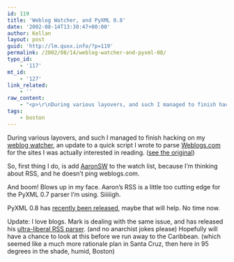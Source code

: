 ```yaml
---
id: 119
title: 'Weblog Watcher, and PyXML 0.8'
date: '2002-08-14T13:30:47+00:00'
author: Kellan
layout: post
guid: 'http://lm.quxx.info/?p=119'
permalink: /2002/08/14/weblog-watcher-and-pyxml-08/
typo_id:
    - '117'
mt_id:
    - '127'
link_related:
    - ''
raw_content:
    - "<p>\r\nDuring various layovers, and such I managed to finish hacking on my \r\n<a href=\\\"http://laughingmeme.org/archives/000034.html#000034\\\">\r\nweblog watcher</a>, an update to a quick script I wrote to parse <a href=\\\"http://www.weblogs.com\\\">Weblogs.com</a> for the sites I was actually interested in reading. (<a href=\\\"http://protest.net/~kellan/recent_weblogs.html\\\">see the original</a>)\r\n</p>\r\n<p>\r\nSo, first thing I do, is add <a href=\\\"http://www.aaronsw.com\\\">AaronSW</a> to the watch list, because I\\'m thinking about RSS, and he doesn\\'t ping weblogs.com.\r\n</p>\r\n<p>\r\nAnd boom!  Blows up in my face.  Aaron\\'s RSS is a little too cutting edge for the PyXML 0.7 parser I\\'m using. Siiiiigh.\r\n</p>\r\n<p>\r\nPyXML 0.8 has <a href=\\\"http://www.xmlhack.com/read.php?item=1734\\\">recently been released</a>, maybe that will help.  No time now.\r\n</p>\r\n<p>\r\nUpdate:  I love blogs.  Mark is dealing with the same issue, and has released his <a href=\\\"http://diveintomark.org/archives/2002/08/13.html#ultraliberal_rss_parser\\\">ultra-liberal RSS parser</a>. (and no anarchist jokes please)  Hopefully will have a chance to look at this before we run away to the Caribbean. (which seemed like a much more rationale plan in Santa Cruz, then here in 95 degrees in the shade, humid, Boston)\r\n</p>"
tags:
    - boston
---
```


During various layovers, and such I managed to finish hacking on my [weblog watcher](http://laughingmeme.org/archives/000034.html#000034), an update to a quick script I wrote to parse [Weblogs.com](http://www.weblogs.com) for the sites I was actually interested in reading. ([see the original](http://protest.net/~kellan/recent_weblogs.html))

So, first thing I do, is add [AaronSW](http://www.aaronsw.com) to the watch list, because I’m thinking about RSS, and he doesn’t ping weblogs.com.

And boom! Blows up in my face. Aaron’s RSS is a little too cutting edge for the PyXML 0.7 parser I’m using. Siiiiigh.

PyXML 0.8 has [recently been released](http://www.xmlhack.com/read.php?item=1734), maybe that will help. No time now.

Update: I love blogs. Mark is dealing with the same issue, and has released his [ultra-liberal RSS parser](http://diveintomark.org/archives/2002/08/13.html#ultraliberal_rss_parser). (and no anarchist jokes please) Hopefully will have a chance to look at this before we run away to the Caribbean. (which seemed like a much more rationale plan in Santa Cruz, then here in 95 degrees in the shade, humid, Boston)